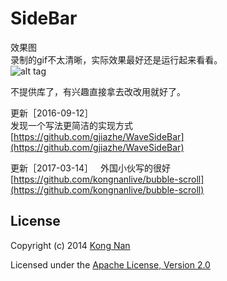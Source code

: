 # SideBar
效果图   
录制的gif不太清晰，实际效果最好还是运行起来看看。  
![alt tag](https://github.com/kongnanlive/SideBar/blob/master/gif5.gif)

不提供库了，有兴趣直接拿去改改用就好了。   

更新［2016-09-12］   
发现一个写法更简洁的实现方式   
[https://github.com/gjiazhe/WaveSideBar](https://github.com/gjiazhe/WaveSideBar)

更新［2017-03-14］   
外国小伙写的很好   
[https://github.com/kongnanlive/bubble-scroll](https://github.com/kongnanlive/bubble-scroll)



## License
Copyright (c) 2014 [Kong Nan](http://weibo.com/kongnan)

Licensed under the [Apache License, Version 2.0](http://www.apache.org/licenses/LICENSE-2.0.html)
